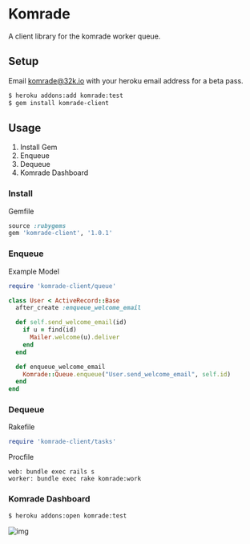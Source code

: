 # Komrade

A client library for the komrade worker queue.

## Setup

Email komrade@32k.io with your heroku email address for a beta pass.

```bash
$ heroku addons:add komrade:test
$ gem install komrade-client
```

## Usage

1. Install Gem
2. Enqueue
3. Dequeue
4. Komrade Dashboard

### Install

Gemfile

```ruby
source :rubygems
gem 'komrade-client', '1.0.1'
```

### Enqueue

Example Model

```ruby
require 'komrade-client/queue'

class User < ActiveRecord::Base
  after_create :enqueue_welcome_email

  def self.send_welcome_email(id)
    if u = find(id)
      Mailer.welcome(u).deliver
    end
  end

  def enqueue_welcome_email
    Komrade::Queue.enqueue("User.send_welcome_email", self.id)
  end
end
```

### Dequeue

Rakefile

```ruby
require 'komrade-client/tasks'
```

Procfile

```
web: bundle exec rails s
worker: bundle exec rake komrade:work
```

### Komrade Dashboard

```bash
$ heroku addons:open komrade:test
```

![img](http://f.cl.ly/items/1h0b1m393E0E0A313i0T/Screen%20Shot%202013-01-27%20at%2011.21.45%20AM.png)
